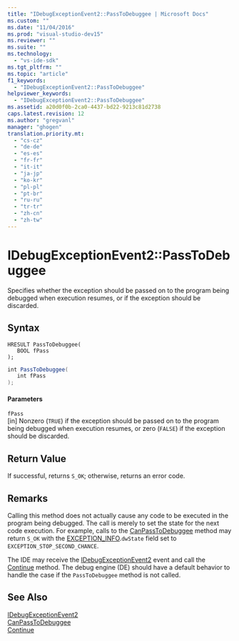 ```yaml
---
title: "IDebugExceptionEvent2::PassToDebuggee | Microsoft Docs"
ms.custom: ""
ms.date: "11/04/2016"
ms.prod: "visual-studio-dev15"
ms.reviewer: ""
ms.suite: ""
ms.technology: 
  - "vs-ide-sdk"
ms.tgt_pltfrm: ""
ms.topic: "article"
f1_keywords: 
  - "IDebugExceptionEvent2::PassToDebuggee"
helpviewer_keywords: 
  - "IDebugExceptionEvent2::PassToDebuggee"
ms.assetid: a20d0f0b-2ca0-4437-bd22-9213c81d2738
caps.latest.revision: 12
ms.author: "gregvanl"
manager: "ghogen"
translation.priority.mt: 
  - "cs-cz"
  - "de-de"
  - "es-es"
  - "fr-fr"
  - "it-it"
  - "ja-jp"
  - "ko-kr"
  - "pl-pl"
  - "pt-br"
  - "ru-ru"
  - "tr-tr"
  - "zh-cn"
  - "zh-tw"
---
```

# IDebugExceptionEvent2::PassToDebuggee
Specifies whether the exception should be passed on to the program being debugged when execution resumes, or if the exception should be discarded.  
  
## Syntax  
  
```cpp#  
HRESULT PassToDebuggee(  
   BOOL fPass  
);  
```  
  
```c#  
int PassToDebuggee(  
   int fPass  
);  
```  
  
#### Parameters  
 `fPass`  
 [in] Nonzero (`TRUE`) if the exception should be passed on to the program being debugged when execution resumes, or zero (`FALSE`) if the exception should be discarded.  
  
## Return Value  
 If successful, returns `S_OK`; otherwise, returns an error code.  
  
## Remarks  
 Calling this method does not actually cause any code to be executed in the program being debugged. The call is merely to set the state for the next code execution. For example, calls to the [CanPassToDebuggee](../../../extensibility/debugger/reference/idebugexceptionevent2-canpasstodebuggee.md) method may return `S_OK` with the [EXCEPTION_INFO](../../../extensibility/debugger/reference/exception-info.md).`dwState` field set to `EXCEPTION_STOP_SECOND_CHANCE`.  
  
 The IDE may receive the [IDebugExceptionEvent2](../../../extensibility/debugger/reference/idebugexceptionevent2.md) event and call the [Continue](../../../extensibility/debugger/reference/idebugprogram2-continue.md) method. The debug engine (DE) should have a default behavior to handle the case if the `PassToDebuggee` method is not called.  
  
## See Also  
 [IDebugExceptionEvent2](../../../extensibility/debugger/reference/idebugexceptionevent2.md)   
 [CanPassToDebuggee](../../../extensibility/debugger/reference/idebugexceptionevent2-canpasstodebuggee.md)   
 [Continue](../../../extensibility/debugger/reference/idebugprogram2-continue.md)